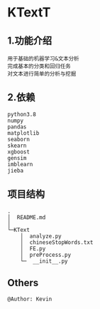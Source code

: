 # KTextT

## 1.功能介绍
    用于基础的机器学习&文本分析
    完成基本的分类和回归任务
    对文本进行简单的分析与挖掘

## 2.依赖
    python3.8
    numpy
    pandas
    matplotlib
    seaborn
    skearn
    xgboost
    gensim
    imblearn
    jieba

## 项目结构
    .
    │  README.md
    │
    └─KText
        │  analyze.py
        │  chineseStopWords.txt
        │  FE.py
        │  preProcess.py
        └─  __init__.py

## Others
    @Author: Kevin
